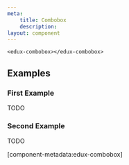 ```yaml
---
meta:
    title: Combobox
    description:
layout: component
---
```


```html:preview
<edux-combobox></edux-combobox>
```

## Examples

### First Example

TODO

### Second Example

TODO

[component-metadata:edux-combobox]
